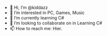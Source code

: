 - 👋 Hi, I’m @kiddazz
- 👀 I’m interested in PC, Games, Music
- 🌱 I’m currently learning C#
- 💞️ I’m looking to collaborate on in Learning C#
- 📫 How to reach me: Hier.

<!---
kiddazz/kiddazz is a ✨ special ✨ repository because its `README.md` (this file) appears on your GitHub profile.
You can click the Preview link to take a look at your changes.
--->
